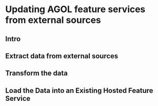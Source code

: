 # Updating AGOL feature services from external sources

## Intro

## Extract data from external sources

## Transform the data

## Load the Data into an Existing Hosted Feature Service
